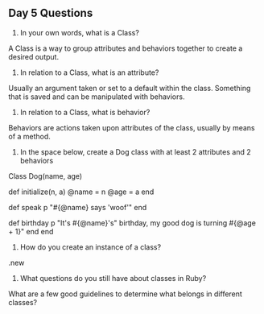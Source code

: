 ## Day 5 Questions

1. In your own words, what is a Class?

A Class is a way to group attributes and behaviors together to create a desired output.

1. In relation to a Class, what is an attribute?

Usually an argument taken or set to a default within the class. Something that is saved and can be manipulated with behaviors.

1. In relation to a Class, what is behavior?

Behaviors are actions taken upon attributes of the class, usually by means of a method.

1. In the space below, create a Dog class with at least 2 attributes and 2 behaviors

Class Dog(name, age)

  def initialize(n, a)
    @name = n
    @age = a
  end

  def speak
    p "#{@name} says 'woof'"
  end

  def birthday
    p "It's #{@name}'s" birthday, my good dog is turning #{@age + 1}"
  end
end


1. How do you create an instance of a class?

<Class>.new

1. What questions do you still have about classes in Ruby?

What are a few good guidelines to determine what belongs in different classes?
